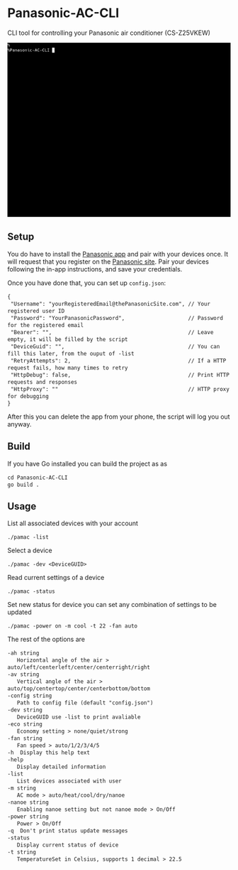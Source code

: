 # Panasonic-AC-CLI
CLI tool for controlling your Panasonic air conditioner (CS-Z25VKEW)

![demo](./demo.gif)

## Setup

You do have to install the [Panasonic app](https://play.google.com/store/apps/details?id=com.panasonic.ACCsmart) and pair with your devices once. It will request that you register on the [Panasonic site](https://csapl.pcpf.panasonic.com/Account/Register001?lang=en). Pair your devices following the in-app instructions, and save your credentials.

Once you have done that, you can set up `config.json`:
```
{
 "Username": "yourRegisteredEmail@thePanasonicSite.com", // Your registered user ID
 "Password": "YourPanasonicPassword",                    // Password for the registered email
 "Bearer": "",                                           // Leave empty, it will be filled by the script
 "DeviceGuid": "",                                       // You can fill this later, from the ouput of -list
 "RetryAttempts": 2,                                     // If a HTTP request fails, how many times to retry
 "HttpDebug": false,                                     // Print HTTP requests and responses
 "HttpProxy": ""                                         // HTTP proxy for debugging
}
```
After this you can delete the app from your phone, the script will log you out anyway.

## Build

If you have Go installed you can build the project as as
```
cd Panasonic-AC-CLI
go build .
```

## Usage

List all associated devices with your account
```
./pamac -list
```
Select a device
```
./pamac -dev <DeviceGUID>
```
Read current settings of a device
```
./pamac -status
```
Set new status for device you can set any combination of settings to be updated
```
./pamac -power on -m cool -t 22 -fan auto
```
The rest of the options are
```
-ah string
   Horizontal angle of the air > auto/left/centerleft/center/centerright/right
-av string
   Vertical angle of the air > auto/top/centertop/center/centerbottom/bottom
-config string
   Path to config file (default "config.json")
-dev string
   DeviceGUID use -list to print avaliable
-eco string
   Economy setting > none/quiet/strong
-fan string
   Fan speed > auto/1/2/3/4/5
-h	Display this help text
-help
   Display detailed information
-list
   List devices associated with user
-m string
   AC mode > auto/heat/cool/dry/nanoe
-nanoe string
   Enabling nanoe setting but not nanoe mode > On/Off
-power string
   Power > On/Off
-q	Don't print status update messages
-status
   Display current status of device
-t string
   TemperatureSet in Celsius, supports 1 decimal > 22.5
```

